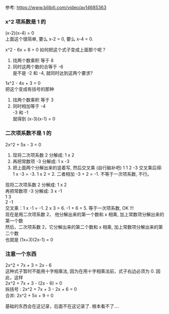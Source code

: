 参考: https://www.bilibili.com/video/av14685363

### x^2 项系数是 1 的

(x-2)(x-4) = 0  
上面这个很简单, 要么 x-2 = 0, 要么 x-4 = 0.  

x^2 - 6x + 8 = 0
如何把这个式子变成上面那个呢？  
1. 找两个数乘积 等于 8   
2. 同时这两个数的合等于 -6  
是不是 -2 和 -4, 就同时达到这两个要求?   


1x^2 - 4x + 3 = 0  
把这个变成有括号的那种  
1. 找两个数乘积 等于 3  
2. 同时相加等于 -4  
-3 和 -1  
就得到 (x-3)(x-1) = 0

### 二次项系数不是 1 的
2x^2 + 5x - 3 = 0
1. 现将二次项系数 2 分解成: 1 x 2
2. 再把常数项 -3 分解成: 1 x -3
3. 把上面两个分解出来的竖着写, 然后交叉乘 (自行脑补吧)
1 1
2 -3
交叉乘后得: 1 x -3 = -3. 1 x 2 = 2. 二者相加 -3 + 2 = -1. 不等于一次项系数, 不行。  

现将二次项系数 2 分解成: 1 x 2  
再把常数项 -3 分解成: 3 x -1  
1 3  
2 -1  
交叉乘：1 x -1 = -1. 2 x 3 = 6. -1 + 6 = 5. 等于一次项系数, OK !!!  
现在是用二次项系数 2， 他分解出来的第一个数和 x 相乘, 加上常数项分解出来的第一个数  
然后，二次项系数 2，它分解出来的第二个数和 x 相乘, 加上常数项分解出来的第二个数  
也就是 (1x+3)(2x-1) = 0  


### 注意一个东西
2x^2 + 7x + 3 = 2x - 6  
这种式子暂时不能用十字相乘法, 因为在用十字相乘法前，式子右边必须为 0. 因此，这样  
2x^2 + 7x + 3 - (2x - 6) = 0  
拆括号 : 2x^2 + 7x + 3 - 2x + 6 = 0  
合并: 2x^2 + 5x + 9 = 0  


基础的东西会在这记录，后面不在这记录了. 根本看不了....